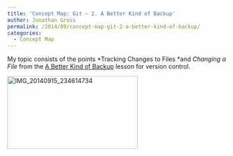```yaml
---
title: 'Concept Map: Git – 2. A Better Kind of Backup'
author: Jonathan Gross
permalink: /2014/09/concept-map-git-2-a-better-kind-of-backup/
categories:
  - Concept Map
---
```

My topic consists of the points *Tracking Changes to Files *and *Changing a File* from the <a href="http://software-carpentry.org/v5/novice/git/01-backup.html" target="_blank">A Better Kind of Backup</a> lesson for version control.

[<img alt="IMG_20140915_234614734" src="http://teaching.software-carpentry.org/wp-content/uploads/2014/09/IMG_20140915_234614734-300x168.jpg" width="300" height="168" />][1]

 [1]: http://teaching.software-carpentry.org/wp-content/uploads/2014/09/IMG_20140915_234614734.jpg
